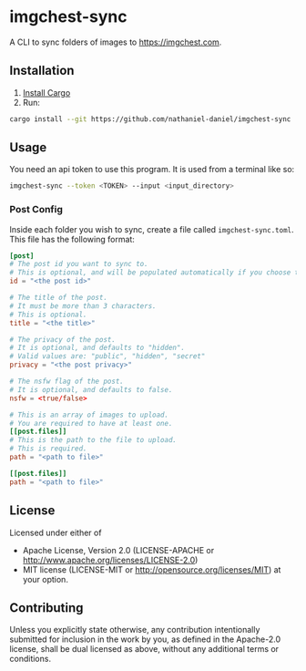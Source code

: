 # imgchest-sync
A CLI to sync folders of images to https://imgchest.com.

## Installation
1. [Install Cargo](https://doc.rust-lang.org/cargo/getting-started/installation.html)
2. Run:
```bash
cargo install --git https://github.com/nathaniel-daniel/imgchest-sync
```

## Usage
You need an api token to use this program.
It is used from a terminal like so:
```bash
imgchest-sync --token <TOKEN> --input <input_directory>
```

### Post Config
Inside each folder you wish to sync, create a file called `imgchest-sync.toml`.
This file has the following format:
```toml
[post]
# The post id you want to sync to.
# This is optional, and will be populated automatically if you choose to omit it.
id = "<the post id>"

# The title of the post.
# It must be more than 3 characters. 
# This is optional.
title = "<the title>"

# The privacy of the post.
# It is optional, and defaults to "hidden".
# Valid values are: "public", "hidden", "secret"
privacy = "<the post privacy>"

# The nsfw flag of the post.
# It is optional, and defaults to false.
nsfw = <true/false>

# This is an array of images to upload.
# You are required to have at least one.
[[post.files]]
# This is the path to the file to upload.
# This is required.
path = "<path to file>"

[[post.files]]
path = "<path to file>"
```

## License
Licensed under either of
 * Apache License, Version 2.0 (LICENSE-APACHE or http://www.apache.org/licenses/LICENSE-2.0)
 * MIT license (LICENSE-MIT or http://opensource.org/licenses/MIT)
at your option.

## Contributing
Unless you explicitly state otherwise, 
any contribution intentionally submitted for inclusion in the work by you, 
as defined in the Apache-2.0 license, 
shall be dual licensed as above, 
without any additional terms or conditions.